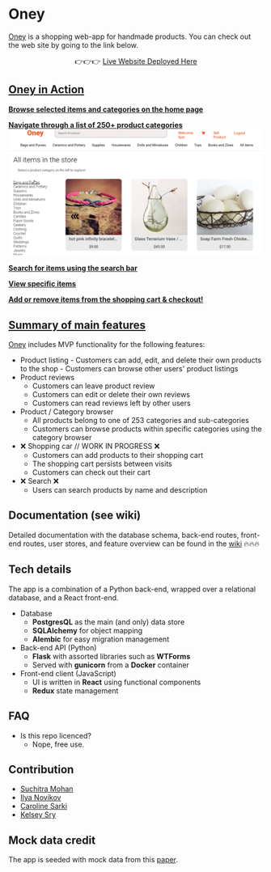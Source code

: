 # Oney
[Oney](https://shoponey.herokuapp.com/) is a shopping web-app for handmade products. You can check out the web site by going to the link below.

<div align="center">👉👉👉 <a href="https://shoponey.herokuapp.com/">Live Website Deployed Here</div>

## Oney in Action

**Browse selected items and categories on the home page**

**Navigate through a list of 250+ product categories**
![categories](https://raw.githubusercontent.com/ily123/oney/add-gifs-to-readme/readme-gifs/2_navigation.gif)

**Search for items using the search bar**

**View specific items**

**Add or remove items from the shopping cart & checkout!**






## Summary of main features

[Oney](https://shoponey.herokuapp.com/) includes MVP functionality for the following features:
- Product listing
		- Customers can add, edit, and delete their own products to the shop
		- Customers can browse other users' product listings
- Product reviews
	- Customers can leave product review
	- Customers can edit or delete their own reviews
	- Customers can read reviews left by other users
-  Product / Category browser
	- All products belong to one of 253 categories and sub-categories
	- Customers can browse products within specific categories using the category browser
- ❌ Shopping car // WORK IN PROGRESS ❌
	- Customers can add products to their shopping cart
	- The shopping cart persists between visits
	- Customers can check out their cart
- ❌ Search ❌
	- Users can search products by name and description

## Documentation (see wiki)
Detailed documentation with the database schema, back-end routes, front-end routes, user stores, and feature overview can be found in the [wiki](https://github.com/ily123/oney/wiki) 🔥🔥🔥

## Tech details

The app is a combination of a Python back-end, wrapped over a relational database, and a React front-end.

- Database
	- **PostgresQL** as the main (and only) data store
	- **SQLAlchemy** for object mapping
	- **Alembic** for easy migration management
- Back-end API (Python)
	- **Flask** with assorted libraries such as **WTForms**
	- Served with **gunicorn** from a **Docker** container
- Front-end client (JavaScript)
	- UI is written in **React** using functional components
	- **Redux** state management

## FAQ

- Is this repo licenced?
	- Nope, free use.

## Contribution


- [Suchitra Mohan](https://github.com/suchimohan)
- [Ilya Novikov](https://github.com/ily123)
- [Caroline Sarki](https://github.com/Chocoloco123)
- [Kelsey Sry](https://github.com/kelseysry)


## Mock data credit

The app is seeded with mock data from this [paper](http://vision.is.tohoku.ac.jp/~kyamagu/research/etsy-dataset/).
